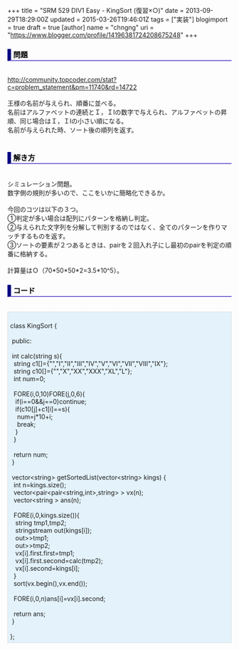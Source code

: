 +++
title = "SRM 529 DIV1 Easy - KingSort (復習×○)"
date = 2013-09-29T18:29:00Z
updated = 2015-03-26T19:46:01Z
tags = ["実装"]
blogimport = true
draft = true
[author]
	name = "chngng"
	uri = "https://www.blogger.com/profile/14196381724208675248"
+++

<div dir="ltr" style="text-align: left;" trbidi="on"><h3 style="border-bottom: 2px solid slateblue; border-left: 8px solid navy; color: black; padding: 0px 0px 1px 5px;">問題 </h3><br /><a href="http://community.topcoder.com/stat?c=problem_statement&amp;pm=11740&amp;rd=14722" target="_blank">http://community.topcoder.com/stat?c=problem_statement&amp;pm=11740&amp;rd=14722</a><br /><br />王様の名前が与えられ、順番に並べる。<br />名前はアルファベットの連続とＩ，ＩIの数字で与えられ、アルファベットの昇順、同じ場合はＩ，ＩIの小さい順になる。<br />名前が与えられた時、ソート後の順列を返す。<br /><br /><h3 style="border-bottom: 2px solid slateblue; border-left: 8px solid navy; color: black; padding: 0px 0px 1px 5px;">解き方 </h3><br />シミュレーション問題。<br />数字側の規則が多いので、ここをいかに簡略化できるか。<br /><br />今回のコツは以下の３つ。<br />①判定が多い場合は配列にパターンを格納し判定。<br />②与えられた文字列を分解して判別するのではなく、全てのパターンを作りマッチするものを返す。<br />③ソートの要素が２つあるときは、pairを２回入れ子にし最初のpairを判定の順番に格納する。<br /><br />計算量はＯ（70*50*50*2=3.5*10^5）。<br /><h3 style="border-bottom: 2px solid slateblue; border-left: 8px solid navy; color: black; padding: 0px 0px 1px 5px;">コード </h3><br /><div style="background-color: #e3f2fb; border: 1px dotted #CCCCCC; padding: 5px;"><br />class KingSort {<br /><br /><span class="Apple-tab-span" style="white-space: pre;"> </span>public:<br /><br /><span class="Apple-tab-span" style="white-space: pre;"> </span>int calc(string s){<br /><span class="Apple-tab-span" style="white-space: pre;">  </span>string c1[]={"","I","II","III","IV","V","VI","VII","VIII","IX"};<br /><span class="Apple-tab-span" style="white-space: pre;">  </span>string c10[]={"","X","XX","XXX","XL","L"};<br /><span class="Apple-tab-span" style="white-space: pre;">  </span>int num=0;<br /><br /><span class="Apple-tab-span" style="white-space: pre;">  </span>FORE(i,0,10)FORE(j,0,6){<br /><span class="Apple-tab-span" style="white-space: pre;">   </span>if(i==0&amp;&amp;j==0)continue;<br /><span class="Apple-tab-span" style="white-space: pre;">   </span>if(c10[j]+c1[i]==s){<br /><span class="Apple-tab-span" style="white-space: pre;">    </span>num=j*10+i;<br /><span class="Apple-tab-span" style="white-space: pre;">    </span>break;<br /><span class="Apple-tab-span" style="white-space: pre;">   </span>}<br /><span class="Apple-tab-span" style="white-space: pre;">  </span>}<br /><br /><span class="Apple-tab-span" style="white-space: pre;">  </span>return num;<br /><span class="Apple-tab-span" style="white-space: pre;"> </span>}<br /><br /><span class="Apple-tab-span" style="white-space: pre;"> </span>vector&lt;string&gt; getSortedList(vector&lt;string&gt; kings) {<br /><span class="Apple-tab-span" style="white-space: pre;">  </span>int n=kings.size();<br /><span class="Apple-tab-span" style="white-space: pre;">  </span>vector&lt;pair&lt;pair&lt;string,int&gt;,string&gt; &gt; vx(n);<br /><span class="Apple-tab-span" style="white-space: pre;">  </span>vector&lt;string &gt; ans(n);<br /><br /><span class="Apple-tab-span" style="white-space: pre;">  </span>FORE(i,0,kings.size()){<br /><span class="Apple-tab-span" style="white-space: pre;">   </span>string tmp1,tmp2;<br /><span class="Apple-tab-span" style="white-space: pre;">   </span>stringstream out(kings[i]);<br /><span class="Apple-tab-span" style="white-space: pre;">   </span>out&gt;&gt;tmp1;<br /><span class="Apple-tab-span" style="white-space: pre;">   </span>out&gt;&gt;tmp2;<br /><span class="Apple-tab-span" style="white-space: pre;">   </span>vx[i].first.first=tmp1;<br /><span class="Apple-tab-span" style="white-space: pre;">   </span>vx[i].first.second=calc(tmp2);<br /><span class="Apple-tab-span" style="white-space: pre;">   </span>vx[i].second=kings[i];<br /><span class="Apple-tab-span" style="white-space: pre;">  </span>}<br /><span class="Apple-tab-span" style="white-space: pre;">  </span>sort(vx.begin(),vx.end());<br /><br /><span class="Apple-tab-span" style="white-space: pre;">  </span>FORE(i,0,n)ans[i]=vx[i].second;<br /><br /><span class="Apple-tab-span" style="white-space: pre;">  </span>return ans;<br /><span class="Apple-tab-span" style="white-space: pre;"> </span>}<br /><br />};</div></div>
